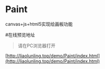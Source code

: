 # Paint
canvas+js+html5实现绘画板功能

#在线预览地址
> 请在PC浏览器打开

[http://liaolunling.top/demo/Paint/index.html](http://liaolunling.top/demo/Paint/index.html)
